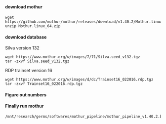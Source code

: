 ##
#### download mothur
```
wget https://github.com/mothur/mothur/releases/download/v1.40.2/Mothur.linux_64.zip
unzip Mothur.linux_64.zip
```

#### download database
Silva version 132
```
wget https://www.mothur.org/w/images/7/71/Silva.seed_v132.tgz
tar -zxvf Silva.seed_v132.tgz
```

RDP trainset version 16
```
wget https://www.mothur.org/w/images/d/dc/Trainset16_022016.rdp.tgz
tar -zxvf Trainset16_022016.rdp.tgz
```

#### Figure out numbers

#### Finally run mothur
```
/mnt/research/germs/softwares/mothur_pipeline/mothur_pipeline_v1.40.2.batch
```
